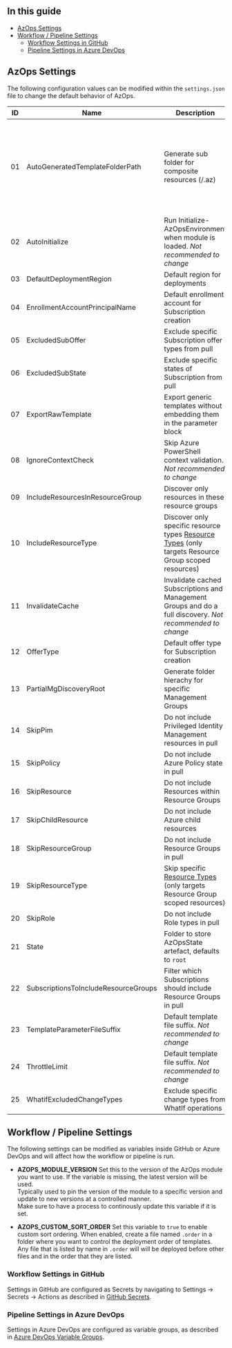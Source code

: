 ## In this guide
- [AzOps Settings](#azops-settings)
- [Workflow / Pipeline Settings](#workflow--pipeline-settings)
  - [Workflow Settings in GitHub](#workflow-settings-in-github)
  - [Pipeline Settings in Azure DevOps](#pipeline-settings-in-azure-devops)

## AzOps Settings

The following configuration values can be modified within the `settings.json` file to change the default behavior of AzOps.

| ID  | Name                                 | Description                                                                                                                                                                           | Example                                                                                         |
| --- | ------------------------------------ | ------------------------------------------------------------------------------------------------------------------------------------------------------------------------------------- | ----------------------------------------------------------------------------------------------- |
| 01  | AutoGeneratedTemplateFolderPath      | Generate sub folder for composite resources (/.az)                                                                                                                                    | `"Core.AutoGeneratedTemplateFolderPath": ".az"`<br>root<br>└── tenant root group (e42bc18f)<br>        ├── .az<br>        │      └── microsoft.management_managementgroups.json<br>        └── mymanagementgroup (mymanagementgroup)<br>                └── .az<br>                        ├── microsoft.authorization_policyassignments.json<br>                        ├── microsoft.authorization_policydefinitions.json<br>                        ├── microsoft.authorization_roleassignments.json<br>                        └── microsoft.management_managementgroups.json
| 02  | AutoInitialize                       | Run Initialize-AzOpsEnvironment when module is loaded. *Not recommended to change*                                                                                                    | `"Core.AutoInitialize": true`                                                                   |
| 03  | DefaultDeploymentRegion              | Default region for deployments                                                                                                                                                        | `"Core.DefaultDeploymentRegion": "northeurope"`                                                 |
| 04  | EnrollmentAccountPrincipalName       | Default enrollment account for Subscription creation                                                                                                                                  | `"Core.EnrollmentAccountPrincipalName": ""`                                                     |
| 05  | ExcludedSubOffer                     | Exclude specific Subscription offer types from pull                                                                                                                                   | `"Core.ExcludedSubOffer": ["AzurePass_2014-09-01","FreeTrial_2014-09-01","AAD_2015-09-01"]`     |
| 06  | ExcludedSubState                     | Exclude specific states of Subscription from pull                                                                                                                                     | `"Core.ExcludedSubState": ["Disabled","Deleted","Warned","Expired"]`                            |
| 07  | ExportRawTemplate                    | Export generic templates without embedding them in the parameter block                                                                                                                | `"Core.ExportRawTemplate": true`                                                                |
| 08  | IgnoreContextCheck                   | Skip Azure PowerShell context validation. *Not recommended to change*                                                                                                                 | `"Core.IgnoreContextCheck": false`                                                              |
| 09  | IncludeResourcesInResourceGroup      | Discover only resources in these resource groups                                                                                                                                      | `"Core.IncludeResourcesInResourceGroup": ["rg1","rg2"]`                                         |
| 10  | IncludeResourceType                  | Discover only specific resource types [Resource Types](https://learn.microsoft.com/en-us/azure/azure-resource-manager/management/resource-providers-and-types)  (only targets Resource Group scoped resources) | `"Core.IncludeResourceType": ["Microsoft.Network/privateDnsZones","Microsoft.Network/firewallPolicies"]` |
| 11  | InvalidateCache                      | Invalidate cached Subscriptions and Management Groups and do a full discovery. *Not recommended to change*                                                                            | `"Core.InvalidateCache": false`                                                                 |
| 12  | OfferType                            | Default offer type for Subscription creation                                                                                                                                          | `"Core.OfferType": "MS-AZR-0017P"`                                                              |
| 13  | PartialMgDiscoveryRoot               | Generate folder hierachy for specific Management Groups                                                                                                                               | `"Core.PartialMgDiscoveryRoot": []`                                                             |
| 14  | SkipPim                              | Do not include Privileged Identity Management resources in pull                                                                                                                       | `"Core.SkipPim": true`                                                                         |
| 15  | SkipPolicy                           | Do not include Azure Policy state in pull                                                                                                                                             | `"Core.SkipPolicy": false`                                                                      |
| 16  | SkipResource                         | Do not include Resources within Resource Groups                                                                                                                                       | `"Core.SkipResource": false`                                                                    |
| 17  | SkipChildResource                    | Do not include Azure child resources                                                                                                                                                  | `"Core.SkipChildResource": false`                                                               |
| 18  | SkipResourceGroup                    | Do not include Resource Groups in pull                                                                                                                                                | `"Core.SkipResourceGroup": false`                                                               |
| 19  | SkipResourceType                     | Skip specific [Resource Types](https://learn.microsoft.com/en-us/azure/azure-resource-manager/management/resource-providers-and-types)  (only targets Resource Group scoped resources) | `"Core.SkipResourceType": ["Microsoft.VSOnline/plans"]`                                         |
| 20  | SkipRole                             | Do not include Role types in pull                                                                                                                                                     | `"Core.SkipRole": false`                                                                        |
| 21  | State                                | Folder to store AzOpsState artefact, defaults to `root`                                                                                                                               | `"Core.State: "/root"`                                                                          |
| 22  | SubscriptionsToIncludeResourceGroups | Filter which Subscriptions should include Resource Groups in pull                                                                                                                     | `"Core.SubscriptionsToIncludeResourceGroups": ["*"]`                                            |
| 23  | TemplateParameterFileSuffix          | Default template file suffix. *Not recommended to change*                                                                                                                             | `"Core.TemplateParameterFileSuffix": ".json"`                                                   |
| 24  | ThrottleLimit                        | Default template file suffix. *Not recommended to change*                                                                                                                             | `"Core.ThrottleLimit": 10`                                                                      |
| 25  | WhatifExcludedChangeTypes            | Exclude specific change types from WhatIf operations                                                                                                                                  | `"Core.WhatifExcludedChangeTypes": ["NoChange","Ignore"]`                                       |

## Workflow / Pipeline Settings

The following settings can be modified as variables inside GitHub or Azure DevOps and will affect how the workflow or pipeline is run.

* **AZOPS_MODULE_VERSION**
  Set this to the version of the AzOps module you want to use. If the variable is missing, the latest version will be used.  
  Typically used to pin the version of the module to a specific version and update to new versions at a controlled manner.  
  Make sure to have a process to continously update this variable if it is set.  

* **AZOPS_CUSTOM_SORT_ORDER**
  Set this variable to `true` to enable custom sort ordering. When enabled, create a file named `.order` in a folder where you want to control the deployment order of templates.  
  Any file that is listed by name in `.order` will will be deployed before other files and in the order that they are listed.  

### Workflow Settings in GitHub

Settings in GitHub are configured as Secrets by navigating to Settings -> Secrets -> Actions as described in [GitHub Secrets](https://docs.github.com/en/actions/security-guides/encrypted-secrets#creating-encrypted-secrets-for-a-repository).

### Pipeline Settings in Azure DevOps

Settings in Azure DevOps are configured as variable groups, as described in [Azure DevOps Variable Groups](https://learn.microsoft.com/azure/devops/pipelines/library/variable-groups).

